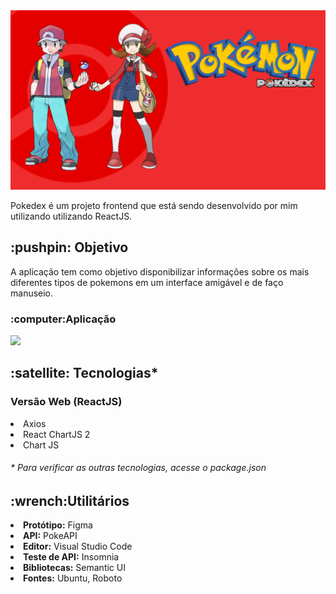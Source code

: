 <img src="./src/images/Cover.png" /> 

Pokedex é um projeto frontend que está sendo desenvolvido por mim utilizando utilizando ReactJS.

<h2><strong>:pushpin: Objetivo</strong></h2>

A aplicação tem como objetivo disponibilizar informações sobre os mais diferentes tipos de pokemons em um interface amigável e de faço manuseio.

<h3>:computer:Aplicação</h3>
<img src="./src/images/App.gif" /> 

<h2><strong>:satellite: Tecnologias*</strong></h2>
<h3>Versão Web (ReactJS)</h3>
<li>Axios</li>
<li>React ChartJS 2</li>
<li>Chart JS</li>

<h6>* Para verificar as outras tecnologias, acesse o package.json</h6>

<h2><strong>:wrench:Utilitários</strong></h2>
<li><strong>Protótipo:</strong> Figma</li>
<li><strong>API:</strong> PokeAPI</li>
<li><strong>Editor:</strong> Visual Studio Code</li>
<li><strong>Teste de API:</strong> Insomnia</li>
<li><strong>Bibliotecas:</strong> Semantic UI</li>
<li><strong>Fontes:</strong> Ubuntu, Roboto</li>
